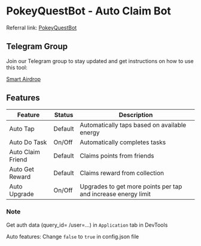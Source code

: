 # PokeyQuestBot - Auto Claim Bot

Referral link: [PokeyQuestBot](https://t.me/pokequest_bot/app?startapp=eUECFyo0Yg)

## Telegram Group

Join our Telegram group to stay updated and get instructions on how to use this tool:

[Smart Airdrop](https://t.me/smartairdrop2120)

## Features

| Feature                  | Status                 | Description                                           |
|--------------------------|------------------------|-------------------------------------------------------|
| Auto Tap                 | Default                | Automatically taps based on available energy          |
| Auto Do Task             | On/Off                 | Automatically completes tasks                         |
| Auto Claim Friend        | Default                | Claims points from friends                            |
| Auto Get Reward          | Default                | Claims reward from collection                         |
| Auto Upgrade             | On/Off                 | Upgrades to get more points per tap and increase energy limit                 |

### Note

Get auth data (query_id= /user=...) in `Application` tab in DevTools

Auto features: Change `false` to `true` in config.json file
